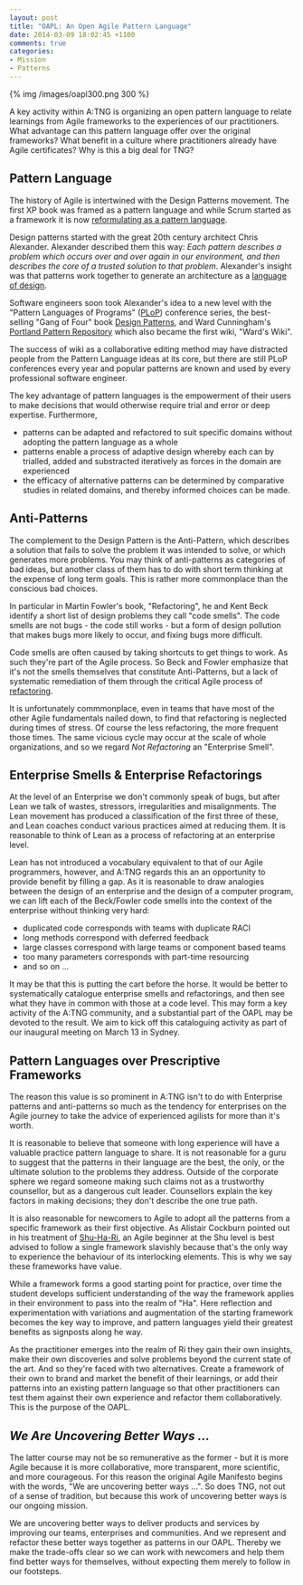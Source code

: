 ```yaml
---
layout: post
title: "OAPL: An Open Agile Pattern Language"
date: 2014-03-09 18:02:45 +1100
comments: true
categories: 
- Mission 
- Patterns
---
```


{% img /images/oapl300.png 300 %}

A key activity within A:TNG is organizing an open pattern language to relate
learnings from Agile frameworks to the experiences of our practitioners.
What advantage can this pattern language offer over the original
frameworks? What benefit in a culture where practitioners already have Agile
certificates? Why is this a big deal for TNG?  

<!-- more -->

## Pattern Language

The history of Agile is intertwined with the Design Patterns movement. The
first XP book was framed as a pattern language and while Scrum started as a
framework it is now [reformulating as a pattern
language](http://www.scrumplop.org).

Design patterns started with the great 20th century architect Chris Alexander.
Alexander described them this way: _Each pattern describes a problem which
occurs over and over again in our environment, and then describes the core of
a trusted solution to that problem_. Alexander's insight was that patterns
work together to generate an architecture as a [language of
design](http://www.jacana.plus.com/pattern/P0.htm). 

Software engineers soon took Alexander's idea to a new level with the "Pattern
Languages of Programs" ([PLoP](http://hillside.net/conferences)) conference
series, the best-selling "Gang of Four" book [Design
Patterns](http://www.blackwasp.co.uk/GofPatterns.aspx), and Ward Cunningham's
[Portland Pattern
Repository](http://c2.com/cgi-bin/wiki?PeopleProjectsAndPatterns) which also
became the first wiki, "Ward's Wiki".

The success of wiki as a collaborative editing method may have distracted
people from the Pattern Language ideas at its core, but there are still PLoP
conferences every year and popular patterns are known and used by every
professional software engineer.

The key advantage of pattern languages is the empowerment of their users to
make decisions that would otherwise require trial and error or deep expertise.
Furthermore,

* patterns can be adapted and refactored to suit specific domains without
  adopting the pattern language as a whole
* patterns enable a process of adaptive design whereby each can by trialled,
  added and substracted iteratively as forces in the domain are experienced
* the efficacy of alternative patterns can be determined by comparative
  studies in related domains, and thereby informed choices can be made.

## Anti-Patterns

The complement to the Design Pattern is the Anti-Pattern, which describes a
solution that fails to solve the problem it was intended to solve, or which
generates more problems.  You may think of anti-patterns as categories of bad
ideas, but another class of them has to do with short term thinking at the
expense of long term goals. This is rather more commonplace than the
conscious bad choices. 

In particular in Martin Fowler's book, "Refactoring", he and Kent Beck
identify a short list of design problems they call "code smells". The code
smells are not bugs - the code still works - but a form of design pollution
that makes bugs more likely to occur, and fixing bugs more difficult. 

Code smells are often caused by taking shortcuts to get things to work.  As
such they're part of the Agile process. So Beck and Fowler emphasize that it's
not the smells themselves that constitute Anti-Patterns, but a lack of
systematic remediation of them through the critical Agile process of
[refactoring](http://c2.com/cgi-bin/wiki?RefactorMercilessly). 

It is unfortunately commmonplace, even in teams that have most of the other
Agile fundamentals nailed down, to find that refactoring is neglected during
times of stress. Of course the less refactoring, the more frequent those
times. The same vicious cycle may occur at the scale of whole organizations,
and so we regard _Not Refactoring_ an "Enterprise Smell".

## Enterprise Smells & Enterprise Refactorings

At the level of an Enterprise we don't commonly speak of bugs, but after Lean
we talk of wastes, stressors, irregularities and misalignments. The Lean
movement has produced a classification of the first three of these, and Lean
coaches conduct various practices aimed at reducing them. It is reasonable to
think of Lean as a process of refactoring at an enterprise level.

Lean has not introduced a vocabulary equivalent to that of our Agile
programmers, however, and A:TNG regards this an an opportunity to provide
benefit by filling a gap. As it is reasonable to draw analogies between the
design of an enterprise and the design of a computer program, we can lift each
of the Beck/Fowler code smells into the context of the enterprise without
thinking very hard:

* duplicated code corresponds with teams with duplicate RACI 
* long methods correspond with deferred feedback
* large classes correspond with large teams or component based teams
* too many parameters corresponds with part-time resourcing
* and so on ...

It may be that this is putting the cart before the horse. It would be better
to systematically catalogue enterprise smells and refactorings, and then see
what they have in common with those at a code level. This may form a key
activity of the A:TNG community, and a substantial part of the OAPL may be
devoted to the result. We aim to kick off this cataloguing activity as part of
our inaugural meeting on March 13 in Sydney.

## Pattern Languages over Prescriptive Frameworks

The reason this value is so prominent in A:TNG isn't to do with Enterprise
patterns and anti-patterns so much as the tendency for enterprises on the
Agile journey to take the advice of experienced agilists for more than it's
worth. 

It is reasonable to believe that someone with long experience will have a
valuable practice pattern language to share. It is not reasonable for a guru
to suggest that the patterns in their language are the best, the only, or the
ultimate solution to the problems they address. Outside of the corporate
sphere we regard someone making such claims not as a trustworthy counsellor,
but as a dangerous cult leader. Counsellors explain the key factors in making
decisions; they don't describe the one true path.

It is also reasonable for newcomers to Agile to adopt all the patterns from a
specific framework as their first objective.  As Alistair Cockburn pointed out
in his treatment of [Shu-Ha-Ri](http://alistair.cockburn.us/Shu+Ha+Ri), an
Agile beginner at the Shu level is best advised to follow a single framework
slavishly because that's the only way to experience the behaviour of its
interlocking elements. This is why we say these frameworks have value. 

While a framework forms a good starting point for practice, over time the
student develops sufficient understanding of the way the framework applies in
their environment to pass into the realm of "Ha". Here reflection and
experimentation with variations and augmentation of the starting framework
becomes the key way to improve, and pattern languages yield their greatest
benefits as signposts along he way.

As the practitioner emerges into the realm of Ri they gain their own insights,
make their own discoveries and solve problems beyond the current state of the
art. And so they're faced with two alternatives. Create a framework of their
own to brand and market the benefit of their learnings, or add their patterns
into an existing pattern language so that other practitioners can test them
against their own experience and refactor them collaboratively. This is the
purpose of the OAPL.

## _We Are Uncovering Better Ways ..._ 

The latter course may not be so remunerative as the former - but it is more
Agile because it is more collaborative, more transparent, more scientific, and
more courageous. For this reason the original Agile Manifesto begins with the
words, "We are uncovering better ways ...". So does TNG, not out of a sense of
tradition, but because this work of uncovering better ways is our ongoing
mission.

We are uncovering better ways to deliver products and services by improving
our teams, enterprises and communities. And we represent and refactor these
better ways together as patterns in our OAPL. Thereby we make the trade-offs
clear so we can work with newcomers and help them find better ways for
themselves, without expecting them merely to follow in our footsteps.

